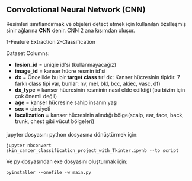 ## Convolotional Neural Network (CNN)
Resimleri sınıflandırmak ve objeleri detect etmek için kullanılan özelleşmiş sinir ağlarına **CNN** denir. CNN 2 ana kısımdan oluşur.

1-Feature Extraction
2-Classification 

Dataset Columns:
- **lesion_id** = uniqie id'si (kullanmayacağız)
- **image_id** = kanser hücre resmin id'si
- **dx** = Öncelikle bu bir **target class** tır! dx: Kanser hücresinin tipidir. 7 farklı class tipi var, bunlar: nv, mel, bkl, bcc, akiec, vasc, df)
- **dx_type** = kanser hücresinin resminin nasıl elde edildiği (bu bizim için çok önemli değil)
- **age** = kanser hücresine sahip insanın yaşı
- **sex** = cinsiyeti
- **localization** = kanser hücresinin alındığı bölge(scalp, ear, face, back, trunk, chest gibi vücut bölgeleri)

#### 

jupyter dosyasını python dosyasına dönüştürmek için:
```
jupyter nbconvert skin_cancer_classification_project_with_Tkinter.ipynb --to script
```
Ve py dosyasından exe dosyasını oluşturmak için:
```
pyinstaller --onefile -w main.py
```